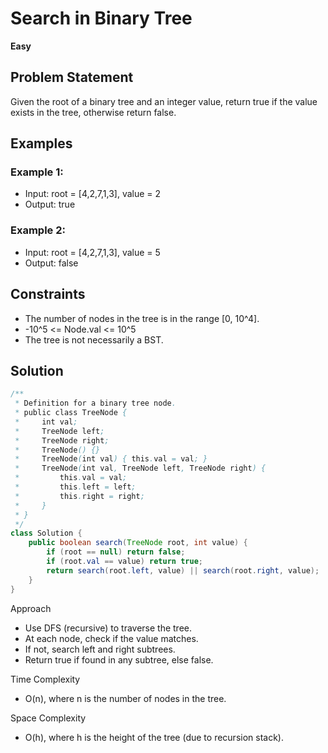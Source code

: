 # Search in Binary Tree
**Easy**

## Problem Statement
Given the root of a binary tree and an integer value, return true if the value exists in the tree, otherwise return false.

## Examples
### Example 1:
- Input: root = [4,2,7,1,3], value = 2
- Output: true

### Example 2:
- Input: root = [4,2,7,1,3], value = 5
- Output: false

## Constraints
- The number of nodes in the tree is in the range [0, 10^4].
- -10^5 <= Node.val <= 10^5
- The tree is not necessarily a BST.

## Solution
```java
/**
 * Definition for a binary tree node.
 * public class TreeNode {
 *     int val;
 *     TreeNode left;
 *     TreeNode right;
 *     TreeNode() {}
 *     TreeNode(int val) { this.val = val; }
 *     TreeNode(int val, TreeNode left, TreeNode right) {
 *         this.val = val;
 *         this.left = left;
 *         this.right = right;
 *     }
 * }
 */
class Solution {
    public boolean search(TreeNode root, int value) {
        if (root == null) return false;
        if (root.val == value) return true;
        return search(root.left, value) || search(root.right, value);
    }
}
```

Approach
- Use DFS (recursive) to traverse the tree.
- At each node, check if the value matches.
- If not, search left and right subtrees.
- Return true if found in any subtree, else false.

Time Complexity
- O(n), where n is the number of nodes in the tree.

Space Complexity
- O(h), where h is the height of the tree (due to recursion stack).
